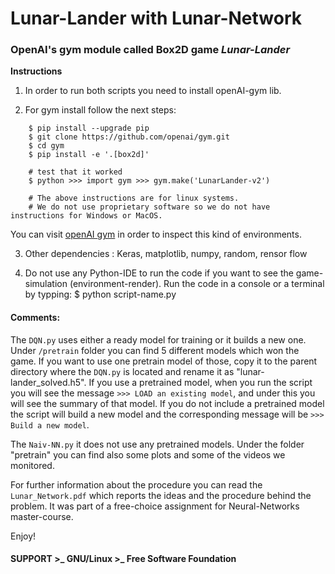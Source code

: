 # Lunar-Lander with Lunar-Network 

### OpenAI's gym module called Box2D game *Lunar-Lander*

**Instructions**<br>

1. In order to run both scripts you need to install openAI-gym lib.

2. For gym install follow the next steps:
```	
    $ pip install --upgrade pip
    $ git clone https://github.com/openai/gym.git
    $ cd gym
    $ pip install -e '.[box2d]'

    # test that it worked 
    $ python >>> import gym >>> gym.make('LunarLander-v2')

    # The above instructions are for linux systems. 
    # We do not use proprietary software so we do not have instructions for Windows or MacOS.  
```
You can visit [openAI gym](https://gym.openai.com/envs/#box2d) in order to inspect this 
kind of environments.<br>	

3. Other dependencies : Keras, matplotlib, numpy, random, rensor flow

4. Do not use any Python-IDE to run the code if you want to see the game-simulation (environment-render). Run the code in a console or a terminal by typping: $ python script-name.py

#### Comments: 
The `DQN.py` uses either a ready model for training or it builds a new one. Under `/pretrain` folder you can find 5 different models which won the game.
If you want to use one pretrain model of those, copy it to the parent directory where the `DQN.py` is located and rename it as "lunar-lander_solved.h5". 
If you use a pretrained model, when you run the script you will see the message `>>> LOAD an existing model`, and under this you will see the summary of that model.
If you do not include a pretrained model the script will build a new model and the corresponding message will be `>>> Build a new model`.

The `Naiv-NN.py` it does not use any pretrained models. Under the folder "pretrain" you can find also some plots and some of the videos we monitored.

For further information about the procedure you can read the `Lunar_Network.pdf` which reports the 
ideas and the procedure behind the problem. It was part of a free-choice assignment for Neural-Networks master-course.
<br>

Enjoy!

#### SUPPORT >_ GNU/Linux >_ Free Software Foundation

